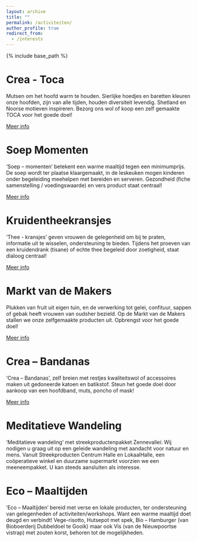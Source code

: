 ```yaml
---
layout: archive
title: ""
permalink: /activiteiten/
author_profile: true
redirect_from:
  - /interests
---
```


{% include base_path %}
  
  
Crea - Toca 
======

Mutsen om het hoofd warm te houden. Sierlijke hoedjes en baretten kleuren onze hoofden, zijn van alle tijden, houden diversiteit levendig. Shetland en Noorse motieven inspireren. Bezorg ons wol of koop een zelf gemaakte TOCA voor het goede doel!

[Meer info](https://cooking-classes.github.io/files/Toca.pdf)

Soep Momenten
======

‘Soep – momenten’ betekent een warme maaltijd tegen een minimumprijs. De soep wordt ter plaatse klaargemaakt, in de leskeuken mogen kinderen onder begeleiding meehelpen met bereiden en serveren. Gezondheid (fiche samenstelling / voedingswaarde) en vers product staat centraal!

[Meer info](https://cooking-classes.github.io/files/Soep.pdf)

Kruidentheekransjes
======

‘Thee - kransjes’ geven vrouwen de gelegenheid om bij te praten, informatie uit te wisselen, ondersteuning te bieden. Tijdens het proeven van een kruidendrank (tisane) of echte thee begeleid door zoetigheid, staat dialoog centraal!

[Meer info](https://cooking-classes.github.io/files/Thee.pdf)

Markt van de Makers
======

Plukken van fruit uit eigen tuin, en de verwerking tot gelei, confituur, sappen of gebak heeft vrouwen van oudsher bezield. Op de Markt van de Makers stallen we onze zelfgemaakte producten uit. Opbrengst voor het goede doel!

[Meer info](https://cooking-classes.github.io/files/Markt.pdf)

Crea – Bandanas
======

‘Crea – Bandanas’, zelf breien met restjes kwaliteitswol of accessoires maken uit gedoneerde katoen en batikstof. Steun het goede doel door aankoop van een hoofdband, muts, poncho of mask!

[Meer info](https://cooking-classes.github.io/files/Bandana.pdf)

Meditatieve Wandeling 
======
‘Meditatieve wandeling‘ met streekproductenpakket Zennevallei: Wij nodigen u graag uit op een geleide wandeling met aandacht voor natuur en mens. Vanuit Streekproducten Centrum Halle en LokaalHalle, een coöperatieve winkel en duurzame supermarkt voorzien we een meeneempakket. U kan steeds aansluiten als interesse. 

Eco – Maaltijden
======
‘Eco – Maaltijden’ bereid met verse en lokale producten, ter ondersteuning van gelegenheden of activiteiten/workshops. Want een warme maaltijd doet deugd en verbindt! Vege-risotto, Hutsepot met spek, Bio – Hamburger (van Bioboerderij Dubbeldoel te Gooik) maar ook Vis (van de Nieuwpoortse vistrap) met zouten korst, behoren tot de mogelijkheden.
